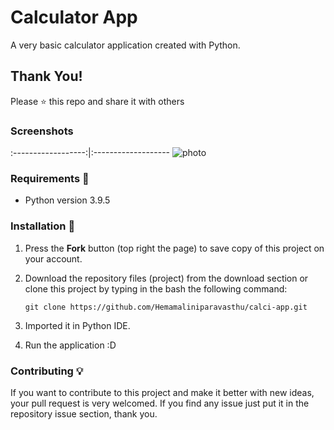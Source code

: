 # Calculator App
A very basic calculator application created with Python.

## Thank You!
Please ⭐️ this repo and share it with others

### Screenshots
:------------------:|:-------------------
![photo](https://user-images.githubusercontent.com/89499370/133920810-885e206b-d987-4c1d-ae26-3ec638c24d5d.png)


### Requirements 🔧
* Python version 3.9.5

### Installation 🔌
1. Press the **Fork** button (top right the page) to save copy of this project on your account.

2. Download the repository files (project) from the download section or clone this project by typing in the bash the following command:

       git clone https://github.com/Hemamaliniparavasthu/calci-app.git
3. Imported it in Python IDE.
4. Run the application :D

### Contributing 💡
If you want to contribute to this project and make it better with new ideas, your pull request is very welcomed.
If you find any issue just put it in the repository issue section, thank you.
